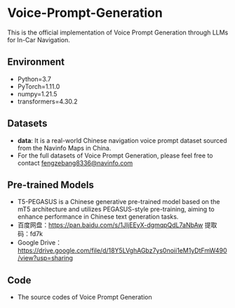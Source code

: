 # Voice-Prompt-Generation
This is the official implementation of Voice Prompt Generation through LLMs for In-Car Navigation.

## Environment
* Python=3.7
* PyTorch=1.11.0
* numpy=1.21.5
* transformers=4.30.2

## Datasets
* **data**: It is a real-world Chinese navigation voice prompt dataset sourced from the Navinfo Maps in China.
* For the full datasets of Voice Prompt Generation, please feel free to contact fengzebang8336@navinfo.com

## Pre-trained Models
* T5-PEGASUS is a Chinese generative pre-trained model based on the mT5 architecture and utilizes PEGASUS-style pre-training, aiming to enhance performance in Chinese text generation tasks. 
* 百度网盘：https://pan.baidu.com/s/1JIjEEyX-dgmqpQdL7aNbAw 提取码：fd7k
* Google Drive：https://drive.google.com/file/d/18Y5LVghAGbz7ys0noii1eM1yDtFmW490/view?usp=sharing

## Code
* The source codes of Voice Prompt Generation
